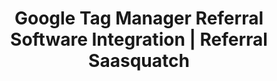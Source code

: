 ---
title: Google Tag Manager Referral Software Integration | Referral Saasquatch
integrationName: Google Tag Manager
logo: gtm-integration.png
categories: 
 - tag-manager
 - featured
slug: gtm
highlights: Looking for Google Tag Manager referral software integration? Referral SaaSquatch leverages GTM to install your referral program without editing your website.
integrationDescription: |
    Google Tag Manager helps you manage website tags all in one place. Referral SaaSquatch's GTM integration leverages your existing GTM setup to install your referral program without needing to edit your website.
keyFeatures:
 - Drag-and-Drop code snippet install
 - Leverage existing Google Tag Manager setup
 - No webpage editing required
 - Completely configure your referral program through the SaaSquatch Portal.
moreInfo:
 - "[Google Tag Manager Quickstart Guide](/guides/using-gtm)"
 - "[Drag-and-Drop Integration Configuration](/guides/integration-quickstart)"
guideLink: /guides/using-gtm
category: landingPage
template: intergrationLander.html
---